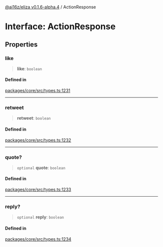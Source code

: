 [@ai16z/eliza v0.1.6-alpha.4](../index.md) / ActionResponse

# Interface: ActionResponse

## Properties

### like

> **like**: `boolean`

#### Defined in

[packages/core/src/types.ts:1231](https://github.com/IkigaiLabsETH/eliza/blob/main/packages/core/src/types.ts#L1231)

***

### retweet

> **retweet**: `boolean`

#### Defined in

[packages/core/src/types.ts:1232](https://github.com/IkigaiLabsETH/eliza/blob/main/packages/core/src/types.ts#L1232)

***

### quote?

> `optional` **quote**: `boolean`

#### Defined in

[packages/core/src/types.ts:1233](https://github.com/IkigaiLabsETH/eliza/blob/main/packages/core/src/types.ts#L1233)

***

### reply?

> `optional` **reply**: `boolean`

#### Defined in

[packages/core/src/types.ts:1234](https://github.com/IkigaiLabsETH/eliza/blob/main/packages/core/src/types.ts#L1234)
